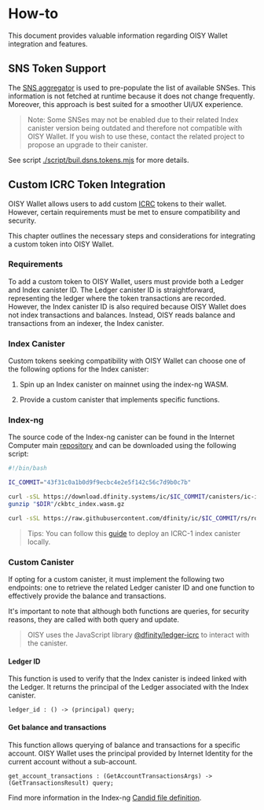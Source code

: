 # How-to

This document provides valuable information regarding OISY Wallet integration and features.

## SNS Token Support

The [SNS aggregator](https://3r4gx-wqaaa-aaaaq-aaaia-cai.icp0.io/) is used to pre-populate the list of available SNSes. This information is not fetched at runtime because it does not change frequently. Moreover, this approach is best suited for a smoother UI/UX experience.

> Note: Some SNSes may not be enabled due to their related Index canister version being outdated and therefore not compatible with OISY Wallet. If you wish to use these, contact the related project to propose an upgrade to their canister.

See script [./script/buil.dsns.tokens.mjs](./script/buil.dsns.tokens.mjs) for more details.

## Custom ICRC Token Integration

OISY Wallet allows users to add custom [ICRC](https://internetcomputer.org/docs/current/developer-docs/defi/overview/#icrc-1-ledgers) tokens to their wallet. However, certain requirements must be met to ensure compatibility and security.

This chapter outlines the necessary steps and considerations for integrating a custom token into OISY Wallet.

### Requirements

To add a custom token to OISY Wallet, users must provide both a Ledger and Index canister ID. The Ledger canister ID is straightforward, representing the ledger where the token transactions are recorded. However, the Index canister ID is also required because OISY Wallet does not index transactions and balances. Instead, OISY reads balance and transactions from an indexer, the Index canister.

### Index Canister

Custom tokens seeking compatibility with OISY Wallet can choose one of the following options for the Index canister:

1. Spin up an Index canister on mainnet using the index-ng WASM.

2. Provide a custom canister that implements specific functions.

### Index-ng

The source code of the Index-ng canister can be found in the Internet Computer main [repository](https://github.com/dfinity/ic/tree/master/rs/rosetta-api/icrc1/index-ng) and can be downloaded using the following script:

```bash
#!/bin/bash

IC_COMMIT="43f31c0a1b0d9f9ecbc4e2e5f142c56c7d9b0c7b"

curl -sSL https://download.dfinity.systems/ic/$IC_COMMIT/canisters/ic-icrc1-index-ng.wasm.gz -o "$DIR"/ckbtc_index.wasm.gz
gunzip "$DIR"/ckbtc_index.wasm.gz

curl -sSL https://raw.githubusercontent.com/dfinity/ic/$IC_COMMIT/rs/rosetta-api/icrc1/index-ng/index-ng.did -o "$DIR"/ckbtc_index.did
```

> Tips: You can follow this [guide](https://internetcomputer.org/docs/current/developer-docs/defi/icrc-1/icrc1-index-setup) to deploy an ICRC-1 index canister locally.

### Custom Canister

If opting for a custom canister, it must implement the following two endpoints: one to retrieve the related Ledger canister ID and one function to effectively provide the balance and transactions.

It's important to note that although both functions are queries, for security reasons, they are called with both query and update.

> OISY uses the JavaScript library [@dfinity/ledger-icrc](https://github.com/dfinity/ic-js/tree/main/packages/ledger-icrc) to interact with the canister.

#### Ledger ID

This function is used to verify that the Index canister is indeed linked with the Ledger. It returns the principal of the Ledger associated with the Index canister.

```
ledger_id : () -> (principal) query;
```

#### Get balance and transactions

This function allows querying of balance and transactions for a specific account. OISY Wallet uses the principal provided by Internet Identity for the current account without a sub-account.

```
get_account_transactions : (GetAccountTransactionsArgs) -> (GetTransactionsResult) query;
```

Find more information in the Index-ng [Candid file definition](https://github.com/dfinity/ic/blob/master/rs/rosetta-api/icrc1/index/index.did).
